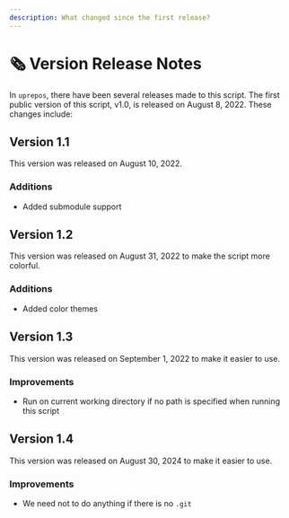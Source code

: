 ```yaml
---
description: What changed since the first release?
---
```


# 🗞️ Version Release Notes

In `uprepos`, there have been several releases made to this script. The first public version of this script, v1.0, is released on August 8, 2022. These changes include:

## Version 1.1

This version was released on August 10, 2022.

### Additions

* Added submodule support

## Version 1.2

This version was released on August 31, 2022 to make the script more colorful.

### Additions

* Added color themes

## Version 1.3

This version was released on September 1, 2022 to make it easier to use.

### Improvements

* Run on current working directory if no path is specified when running this script

## Version 1.4

This version was released on August 30, 2024 to make it easier to use.

### Improvements

* We need not to do anything if there is no `.git`
